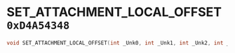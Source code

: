 # SET_ATTACHMENT_LOCAL_OFFSET `0xD4A54348`

```cpp
void SET_ATTACHMENT_LOCAL_OFFSET(int _Unk0, int _Unk1, int _Unk2, int _Unk3);
```